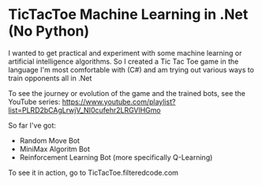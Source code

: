 # TicTacToe Machine Learning in .Net (No Python)

I wanted to get practical and experiment with some machine learning or artificial intelligence algorithms. So I created a Tic Tac Toe game in the language I'm most comfortable with (C#) and am trying out various ways to train opponents all in .Net

To see the journey or evolution of the game and the trained bots, see the YouTube series:
https://www.youtube.com/playlist?list=PLRD2bCAgLrwjV_NI0cufehr2LRGVlHGmo

So far I've got:
- Random Move Bot
- MiniMax Algoritm Bot
- Reinforcement Learning Bot (more specifically Q-Learning)

To see it in action, go to TicTacToe.filteredcode.com
